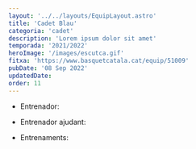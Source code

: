 ```yaml
---
layout: '../../layouts/EquipLayout.astro'
title: 'Cadet Blau'
categoria: 'cadet'
description: 'Lorem ipsum dolor sit amet'
temporada: '2021/2022'
heroImage: '/images/escutca.gif'
fitxa: 'https://www.basquetcatala.cat/equip/51009'
pubDate: '08 Sep 2022'
updatedDate:
order: 11
---
```


- Entrenador:

- Entrenador ajudant:

- Entrenaments:
